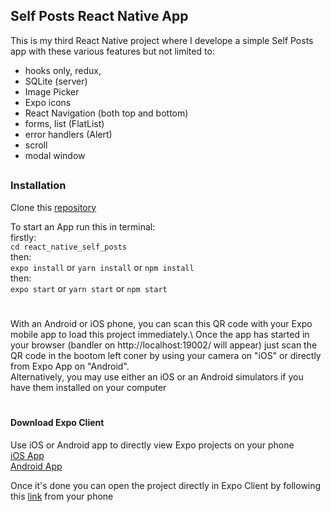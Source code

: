 ## Self Posts React Native App
This is my third React Native project where I develope a simple Self Posts app with these various features but not limited to:
* hooks only, redux, 
* SQLite (server)
* Image Picker
* Expo icons
* React Navigation (both top and bottom)
* forms, list (FlatList)
* error handlers (Alert)
* scroll
* modal window


##
### Installation
Clone this [repository](https://github.com/fufylev/react_native_self_posts)


To start an App run this in terminal:\
firstly:\
`cd react_native_self_posts`\
then:\
`expo install` or `yarn install` or `npm install`\
then:\
`expo start` or `yarn start` or `npm start`
#
With an Android or iOS phone, you can scan this QR code with your Expo mobile app to load this project immediately.\ 
Once the app has started in your browser (bandler on http://localhost:19002/ will appear) just scan the QR code in the 
bootom left coner by using your camera on "iOS" or directly from Expo App on "Android".\
Alternatively, you may use either an iOS or an Android simulators if you have them installed on your computer
#
#### Download Expo Client
Use iOS or Android app to directly view Expo projects on your phone\
[iOS App](https://itunes.apple.com/app/apple-store/id982107779)\
[Android App](https://play.google.com/store/apps/details?id=host.exp.exponent&referrer=www)

Once it's done you can open the project directly in Expo Client by following this [link](https://expo.io/@fufylev/rn-self-posts) from your phone